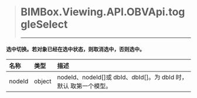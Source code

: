 > #  BIMBox.Viewing.API.OBVApi.toggleSelect
>
> ---

####  选中切换。若对象已经在选中状态，则取消选中，否则选中。

|   名称 | 类型 | 描述 |
| :--- | :--- | :--- |
| nodeId | object |   nodeId、nodeId\[\]或 dbId、dbId\[\]。为 dbId 时，默认 取第一个模型。 |



